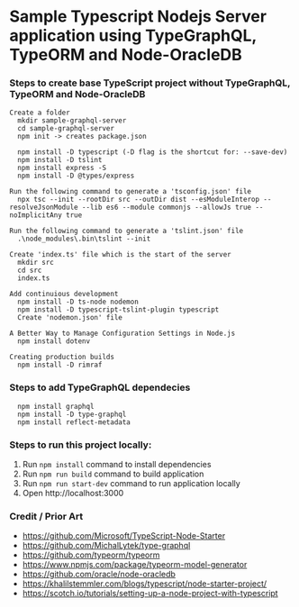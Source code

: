 # Sample Typescript Nodejs Server application using TypeGraphQL, TypeORM and Node-OracleDB

### Steps to create base TypeScript project without TypeGraphQL, TypeORM and Node-OracleDB
```
Create a folder 
  mkdir sample-graphql-server
  cd sample-graphql-server
  npm init -> creates package.json

  npm install -D typescript (-D flag is the shortcut for: --save-dev)
  npm install -D tslint
  npm install express -S
  npm install -D @types/express

Run the following command to generate a 'tsconfig.json' file
  npx tsc --init --rootDir src --outDir dist --esModuleInterop --resolveJsonModule --lib es6 --module commonjs --allowJs true --noImplicitAny true

Run the following command to generate a 'tslint.json' file
  .\node_modules\.bin\tslint --init

Create 'index.ts' file which is the start of the server
  mkdir src
  cd src
  index.ts

Add continuious development
  npm install -D ts-node nodemon
  npm install -D typescript-tslint-plugin typescript
  Create 'nodemon.json' file

A Better Way to Manage Configuration Settings in Node.js
  npm install dotenv
  
Creating production builds
  npm install -D rimraf
```

### Steps to add TypeGraphQL dependecies
```
  npm install graphql 
  npm install -D type-graphql
  npm install reflect-metadata
```

### Steps to run this project locally:
1. Run `npm install` command to install dependencies
2. Run `npm run build` command to build application
3. Run `npm run start-dev` command to run application locally
4. Open http://localhost:3000

### Credit / Prior Art
- https://github.com/Microsoft/TypeScript-Node-Starter
- https://github.com/MichalLytek/type-graphql
- https://github.com/typeorm/typeorm
- https://www.npmjs.com/package/typeorm-model-generator
- https://github.com/oracle/node-oracledb
- https://khalilstemmler.com/blogs/typescript/node-starter-project/
- https://scotch.io/tutorials/setting-up-a-node-project-with-typescript
